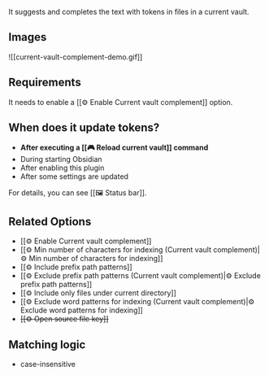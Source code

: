 It suggests and completes the text with tokens in files in a current vault.

## Images

![[current-vault-complement-demo.gif]]

## Requirements

It needs to enable a [[⚙️ Enable Current vault complement]] option.

## When does it update tokens?

- **After executing a [[🎮 Reload current vault]] command**
- During starting Obsidian
- After enabling this plugin
- After some settings are updated

For details, you can see [[🖼️ Status bar]].

## Related Options

- [[⚙️ Enable Current vault complement]]
- [[⚙️ Min number of characters for indexing (Current vault complement)|⚙️ Min number of characters for indexing]]
- [[⚙️ Include prefix path patterns]]
- [[⚙️ Exclude prefix path patterns (Current vault complement)|⚙️ Exclude prefix path patterns]]
- [[⚙️ Include only files under current directory]]
- [[⚙️ Exclude word patterns for indexing (Current vault complement)|⚙️ Exclude word patterns for indexing]]
- ~~[[⚙️ Open source file key]]~~

## Matching logic

- case-insensitive
